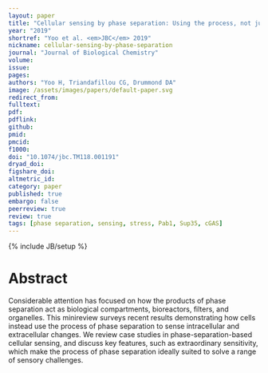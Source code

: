 ```yaml
---
layout: paper
title: "Cellular sensing by phase separation: Using the process, not just the products"
year: "2019"
shortref: "Yoo et al. <em>JBC</em> 2019"
nickname: cellular-sensing-by-phase-separation
journal: "Journal of Biological Chemistry"
volume: 
issue:
pages:
authors: "Yoo H, Triandafillou CG, Drummond DA"
image: /assets/images/papers/default-paper.svg
redirect_from: 
fulltext: 
pdf: 
pdflink: 
github: 
pmid: 
pmcid:
f1000: 
doi: "10.1074/jbc.TM118.001191"
dryad_doi:
figshare_doi: 
altmetric_id: 
category: paper
published: true
embargo: false
peerreview: true
review: true
tags: [phase separation, sensing, stress, Pab1, Sup35, cGAS]
---
```

{% include JB/setup %}

# Abstract 

Considerable attention has focused on how the products of phase separation act as biological compartments, bioreactors, filters, and organelles. This minireview surveys recent results demonstrating how cells instead use the process of phase separation to sense intracellular and extracellular changes. We review case studies in phase-separation-based cellular sensing, and discuss key features, such as extraordinary sensitivity, which make the process of phase separation ideally suited to solve a range of sensory challenges.

